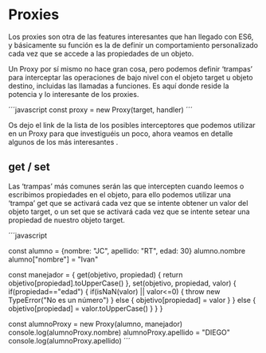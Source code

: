 # Proxies
Los proxies son otra de las features interesantes que han llegado con ES6, y básicamente su función es la de definir un comportamiento personalizado cada vez que se accede a las propiedades de un objeto.

Un Proxy por sí mismo no hace gran cosa, pero podemos definir ‘trampas’ para interceptar las operaciones de bajo nivel con el objeto target u objeto destino, incluidas las llamadas a funciones. Es aquí donde reside la potencia y lo interesante de los proxies.

´´´javascript
const proxy = new Proxy(target, handler)
´´´

Os dejo el link de la lista de los posibles interceptores que podemos utilizar en un Proxy para que investiguéis un poco, ahora veamos en detalle algunos de los más interesantes .

## get / set 

Las ‘trampas’ más comunes serán las que intercepten cuando leemos o escribimos propiedades en el objeto, para ello podemos utilizar una ‘trampa’ get que se activará cada vez que se intente obtener un valor del objeto target, o un set que se activará cada vez que se intente setear una propiedad de nuestro objeto target.

´´´javascript

const alumno = {nombre: "JC", apellido: "RT", edad: 30}
alumno.nombre
alumno["nombre"]  = "Ivan"


const manejador = {
	get(objetivo, propiedad) {
		return objetivo[propiedad].toUpperCase()
	},
	set(objetivo, propiedad, valor) {
		if(propiedad=="edad") {
			if(isNaN(valor) || valor<=0) {
				throw new TypeError("No es un número")
			} else {
				objetivo[propiedad] = valor
			}
		} else {
			objetivo[propiedad] = valor.toUpperCase()
		}
	}
}

const alumnoProxy = new Proxy(alumno, manejador)
console.log(alumnoProxy.nombre)
alumnoProxy.apellido = "DIEGO"
console.log(alumnoProxy.apellido)
´´´

